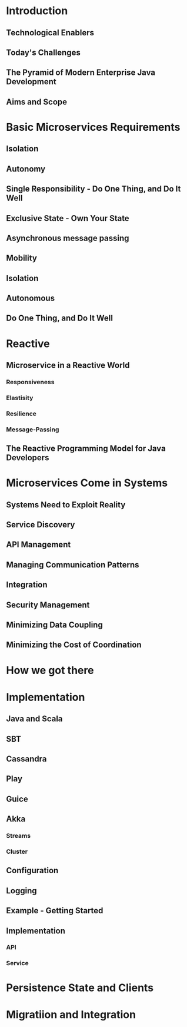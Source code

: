 
# Introduction
## Technological Enablers
## Today's Challenges
## The Pyramid of Modern Enterprise Java Development
## Aims and Scope

# Basic Microservices Requirements
## Isolation## Autonomy## Single Responsibility - Do One Thing, and Do It Well## Exclusive State - Own Your State## Asynchronous message passing## Mobility

## Isolation## Autonomous## Do One Thing, and Do It Well## 

# Reactive
## Microservice in a Reactive World
### Responsiveness
### Elastisity### Resilience### Message-Passing## The Reactive Programming Model for Java Developers
# Microservices Come in Systems## Systems Need to Exploit Reality## Service Discovery## API Management## Managing Communication Patterns## Integration## Security Management## Minimizing Data Coupling## Minimizing the Cost of Coordination

# How we got there# Implementation## Java and Scala## SBT## Cassandra## Play## Guice## Akka### Streams### Cluster## Configuration## Logging## Example - Getting Started## Implementation### API### Service
# Persistence State and Clients
# Migratiion and Integration



